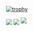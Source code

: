 [![trophy](https://github-profile-trophy.vercel.app/?username=Embrs&theme=onedark)](https://github.com/ryo-ma/github-profile-trophy)

<img align="center" src="https://github-readme-stats.vercel.app/api?username=Embrs&include_all_commits=true&count_private=true&show_icons=true&title_color=7A7ADB&icon_color=2234AE&text_color=D3D3D3&bg_color=0,000000,130F40">
<img align="center" src="https://github-readme-stats.vercel.app/api/top-langs/?username=Embrs&langs_count=8&theme=dark&count_private=true&layout=compact">
<img src="https://streak-stats.demolab.com?user=Embrs&theme=highcontrast&border_radius=4&&card_width=450&locale=zh_Hant&date_format=%5BY.%5Dn.j">
